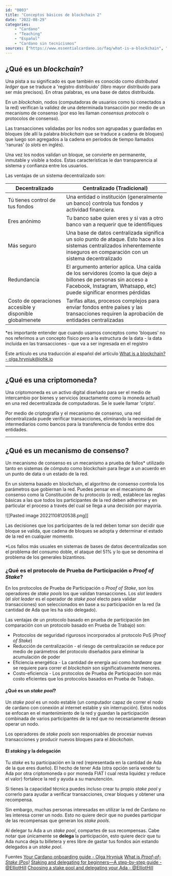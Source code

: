 ```yaml
---
id: "0003"
title: "Conceptos básicos de blockchain 2"
date: "2022-08-29"
categories:
    - "Cardano"
    - "Teaching"
    - "Español"
    - "Cardano sin tecnicismos"
sources: ["https://www.essentialcardano.io/faq/what-is-a-blockchain", "https://en.wikipedia.org/wiki/Cryptocurrency", "https://www.essentialcardano.io/faq/what-is-proof-of-stake-pos", "https://forum.cardano.org/t/staking-and-delegating-for-beginners-a-step-by-step-guide/36681", "https://forum.cardano.org/t/choosing-a-stake-pool-and-delegating-your-ada/38931"]
---
```


## ¿Qué es un *blockchain*?

Una pista a su significado es que también es conocido como *distributed ledger* que se traduce a 'registro distribuido' (libro mayor distribuido para ser más precisos). En otras palabras, es una base de datos distribuida.  

En un *blockchain*, nodos (computadoras de usuarios como tú conectados a la red) verifican la validez de una determinada transacción por medio de un mecanismo de consenso (por eso les llaman *consensus protocols* o protocolos de consenso).

Las transacciones validadas por los nodos son agrupadas y guardadas en bloques (de allí la palabra *blockchain* que se traduce a cadena de bloques) que luego son agregados a la cadena en períodos de tiempo llamados 'ranuras' (o *slots* en inglés).

Una vez los nodos validan un bloque, se convierte en permanente, inmutable y visible a todos. Estas características le dan transparencia al sistema y confianza entre los usuarios.

Las ventajas de un sistema decentralizado son:

| Decentralizado | Centralizado (Tradicional) |
| --- | --- |
| Tú tienes control de tus fondos | Una entidad o institución (generalmente un banco) controla tus fondos y actividad financiera. |
| Eres anónimo | Tu banco sabe quien eres y si vas a otro banco van a requerir que te identifiques |
| Más seguro | Una base de datos centralizada significa un solo punto de ataque. Esto hace a los sistemas centralizados inherentemente inseguros en comparación con un sistema decentralizado
| Redundancia | El argumento anterior aplica. Una caída de los servidores (como la que dejo a billones de personas sin acceso a Facebook, Instagram, Whatsapp, etc) puede significar enormes pérdidas |
| Costo de operaciones accesible y disponible globalmenete | Tarifas altas, procesos complejos para enviar fondos entre países y las transacciones requiren la aprobación de entidades centralizadas |

*es importante entender que cuando usamos conceptos como 'bloques' no nos referimos  a un concepto físico pero a la estructura de la data - la data incluída en las transacciones - que va a ser ingresada en el registro

Este artículo es una traducción al espańol del artículo [What is a blockchain? - olga.hryniuk@iohk.io](https://www.essentialcardano.io/faq/what-is-a-blockchain)

---

## ¿Qué es una criptomoneda?

Una criptomoneda es un activo digital diseñado para ser el medio de intercambio por bienes y servicios (exactamente como la moneda actual) en una red decentralizada de computadoras. Se le suele llamar 'cripto'.

Por medio de criptografía y el mecanismo de consenso, una red decentralizada puede verificar transacciones, eliminando la necesidad de intermediarios como bancos para la transferencia de fondos entre dos entidades.

---

## ¿Qué es un mecanismo de consenso?

Un mecanismo de consenso es un mecanismo a prueba de fallos* utilizado tanto en sistemas de cómputo como blockchain para llegar a un acuerdo en un punto de data o un estado de la red.

En un sistema basado en blockchain, el algoritmo de consenso controla los parámetros que gobiernan la red. Puedes pensar en el mecanismo de consenso como la Constitución de tu protocolo (o red), establece las reglas básicas a las que todos los participantes de la red deben adherirse y en particular el proceso a través del cual se llega a una decisión por mayoría.

![[Pasted image 20221108120538.png]]

Las decisiones que los participantes de la red deben tomar son decidir que bloque se valida, que cadena de bloques se adopta y determinar el estado de la red en cualquier momento. 

*Los fallos más usuales en sistemas de bases de datos decentralizadas son el problema del consumo doble, el ataque del 51%  y lo que se denomina el problema de los generales bizantinos.

### ¿Qué es el protocolo de Prueba de Participación o *Proof of Stake*?

En los protocolos de Prueba de Participación o *Proof of Stake*, son los operadores de *stake pools* los que validan transacciones. Los *slot leaders* (el *slot leader* es el operador de *stake pool* electo para validar transacciones) son seleccionados en base a su participación en la red (la cantidad de Ada que les ha sido delegado).

Las ventajas de un protocolo basado en prueba de participación (en comparación con un protocolo basado en Prueba de Trabajo) son:

- Protocolos de seguridad rigurosos incorporados al protocolo PoS (*Proof of Stake*)
- Reducción de centralización - el riesgo de centralización se reduce por medio de parámetros del protocolo diseñados para eliminar la acumulación de poder
- Eficiencia energética - La cantidad de energía asi como *hardware* que se requiere para correr el *blockchain* son significativamente menores.
- Costo-eficiencia - Los protocolos de Prueba de Participación son más costo eficientes que los protocolos basados en Prueba de Trabajo.

#### ¿Qué es un *stake pool*?

Un *stake pool* es un nodo estable (un computador capaz de correr el nodo de cardano con conexión al internet estable y sin interrupción). Estos nodos se enfocan en el mantenimiento de la red y guardan la participación combinada de varios participantes de la red que no necesariamente desean operar un nodo.

Los operadores de *stake pools* son responsables de procesar nuevas transacciones y producir nuevos bloques para el *blockchain*.

#### El *staking* y la delegación

Tu *stake* es tu participación en la red (representada en la cantidad de Ada de la que eres dueño). El hecho de tener Ada (otra opción sería vender tu Ada por otra criptomoneda o por moneda FIAT l cual resta liquidez y reduce el valor) fortalece la red y ayuda a su manutención.

Si tienes la capacidad técnica puedes incluso crear tu propio *stake pool* y correrlo para ayudar a verificar transacciones, crear bloques y obtener una recompensa.

Sin embargo, muchas personas interesadas en utilizar la red de Cardano no les interesa correr un nodo. Esto no quiere decir que no puedes participar de las recompensas que generan los *stake pools*.

Al delegar tu Ada a un *stake pool*, compartes de sus recompensas. Cabe notar que únicamente se **delega** la participación, esto quiere decir que tu Ada nunca deja tu billetera y eres libre de gastar tus fondos aún estando delegados a un *stake pool*.

Fuentes
[Your Cardano onboarding guide - Olga Hryniuk](https://www.essentialcardano.io/article/your-cardano-onboarding-guide)
[What is *Proof-of-Stake (Pos)*](https://www.essentialcardano.io/faq/what-is-proof-of-stake-pos)
[Staking and delegating for beginners—A step-by-step guide - @ElliotHill](https://forum.cardano.org/t/staking-and-delegating-for-beginners-a-step-by-step-guide/36681)
[Choosing a stake pool and delegating your Ada - @ElliotHill](https://forum.cardano.org/t/choosing-a-stake-pool-and-delegating-your-ada/38931)
